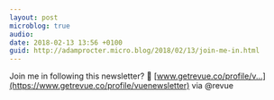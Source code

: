 ```yaml
---
layout: post
microblog: true
audio: 
date: 2018-02-13 13:56 +0100
guid: http://adamprocter.micro.blog/2018/02/13/join-me-in.html
---
```

Join me in following this newsletter? 👀  [www.getrevue.co/profile/v...](https://www.getrevue.co/profile/vuenewsletter) via @revue 
